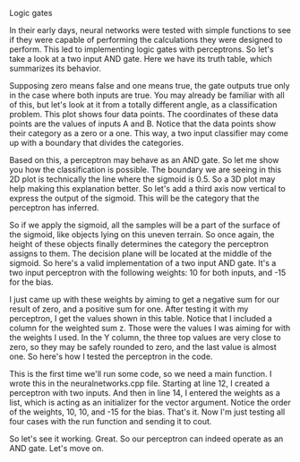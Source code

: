 Logic gates


In their early days, neural networks were tested with simple functions to see if they were capable of performing the calculations they were designed to perform. This led to implementing logic gates with perceptrons. So let's take a look at a two input AND gate. Here we have its truth table, which summarizes its behavior. 

Supposing zero means false and one means true, the gate outputs true only in the case where both inputs are true. You may already be familiar with all of this, but let's look at it from a totally different angle, as a classification problem. This plot shows four data points. The coordinates of these data points are the values of inputs A and B. Notice that the data points show their category as a zero or a one. This way, a two input classifier may come up with a boundary that divides the categories. 

Based on this, a perceptron may behave as an AND gate. So let me show you how the classification is possible. The boundary we are seeing in this 2D plot is technically the line where the sigmoid is 0.5. So a 3D plot may help making this explanation better. So let's add a third axis now vertical to express the output of the sigmoid. This will be the category that the perceptron has inferred. 

So if we apply the sigmoid, all the samples will be a part of the surface of the sigmoid, like objects lying on this uneven terrain. So once again, the height of these objects finally determines the category the perceptron assigns to them. The decision plane will be located at the middle of the sigmoid. So here's a valid implementation of a two input AND gate. It's a two input perceptron with the following weights: 10 for both inputs, and -15 for the bias. 

I just came up with these weights by aiming to get a negative sum for our result of zero, and a positive sum for one. After testing it with my perceptron, I get the values shown in this table. Notice that I included a column for the weighted sum z. Those were the values I was aiming for with the weights I used. In the Y column, the three top values are very close to zero, so they may be safely rounded to zero, and the last value is almost one. So here's how I tested the perceptron in the code. 

This is the first time we'll run some code, so we need a main function. I wrote this in the neuralnetworks.cpp file. Starting at line 12, I created a perceptron with two inputs. And then in line 14, I entered the weights as a list, which is acting as an initializer for the vector argument. Notice the order of the weights, 10, 10, and -15 for the bias. That's it. Now I'm just testing all four cases with the run function and sending it to cout. 

So let's see it working. Great. So our perceptron can indeed operate as an AND gate. Let's move on.